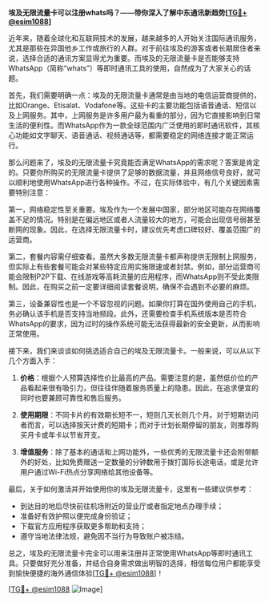 **埃及无限流量卡可以注册whats吗？——带你深入了解中东通讯新趋势[[TG💪+ @esim1088](https://t.me/s/esim1088)]**

近年来，随着全球化和互联网技术的发展，越来越多的人开始关注国际通讯服务，尤其是那些在异国他乡工作或旅行的人群。对于前往埃及的游客或者长期居住者来说，选择合适的通讯方案显得尤为重要。而埃及的无限流量卡是否能够支持WhatsApp（简称“whats”）等即时通讯工具的使用，自然成为了大家关心的话题。

首先，我们需要明确一点：埃及的无限流量卡通常是由当地的电信运营商提供的，比如Orange、Etisalat、Vodafone等。这些卡的主要功能包括语音通话、短信以及上网服务。其中，上网服务是许多用户最为看重的部分，因为它直接影响到日常生活的便利性。而WhatsApp作为一款全球范围内广泛使用的即时通讯软件，其核心功能如文字聊天、语音通话、视频通话等，都需要稳定的网络连接才能正常运行。

那么问题来了，埃及的无限流量卡究竟能否满足WhatsApp的需求呢？答案是肯定的。只要你所购买的无限流量卡提供了足够的数据流量，并且网络信号良好，就可以顺利地使用WhatsApp进行各种操作。不过，在实际体验中，有几个关键因素需要特别注意：

第一，网络稳定性至关重要。埃及作为一个发展中国家，部分地区可能存在网络覆盖不足的情况。特别是在偏远地区或者人流量较大的地方，可能会出现信号弱甚至断网的现象。因此，在选择无限流量卡时，建议优先考虑口碑较好、覆盖范围广的运营商。

第二，套餐内容需仔细查看。虽然大多数无限流量卡都声称提供无限制上网服务，但实际上有些套餐可能会对某些特定应用实施限速或者封禁。例如，部分运营商可能会限制P2P下载、在线游戏等高耗流量的应用程序，而WhatsApp则不受此类限制。因此，在购买之前一定要详细阅读套餐说明，确保不会遇到不必要的麻烦。

第三，设备兼容性也是一个不容忽视的问题。如果你打算在国外使用自己的手机，务必确认该手机是否支持当地频段。此外，还需要检查手机系统版本是否符合WhatsApp的要求，因为过时的操作系统可能无法获得最新的安全更新，从而影响正常使用。

接下来，我们来谈谈如何挑选适合自己的埃及无限流量卡。一般来说，可以从以下几个方面入手：

1. **价格**：根据个人预算选择性价比最高的产品。需要注意的是，虽然低价位的产品看起来很有吸引力，但往往伴随着服务质量上的隐患。因此，在追求便宜的同时也要兼顾可靠性和售后服务。

2. **使用期限**：不同卡片的有效期长短不一，短则几天长则几个月。对于短期访问者而言，可以选择按天计费的短期卡；而对于计划长期停留的朋友，则推荐购买月卡或年卡以节省开支。

3. **增值服务**：除了基本的通话和上网功能外，一些优秀的无限流量卡还会附带额外的好处，比如免费赠送一定数量的分钟数用于拨打国际长途电话，或是允许用户通过Wi-Fi热点分享网络给其他设备等。

最后，关于如何激活并开始使用你的埃及无限流量卡，这里有一些建议供参考：

- 到达目的地后尽快前往机场附近的营业厅或者指定地点办理手续；
- 准备好有效护照以便完成身份验证；
- 下载官方应用程序获取更多帮助和支持；
- 遵守当地法律法规，避免因不当行为导致账户被冻结。

总之，埃及的无限流量卡完全可以用来注册并正常使用WhatsApp等即时通讯工具。只要做好充分准备，并结合自身需求做出明智的选择，相信每位用户都能享受到愉快便捷的海外通信体验[[TG💪+ @esim1088](https://t.me/s/esim1088)]！

[[TG💪+ @esim1088](https://t.me/s/esim1088) ![Image](https://i.postimg.cc/4NQfJmqS/Snipaste-2025-05-13-00-14-12.png)]